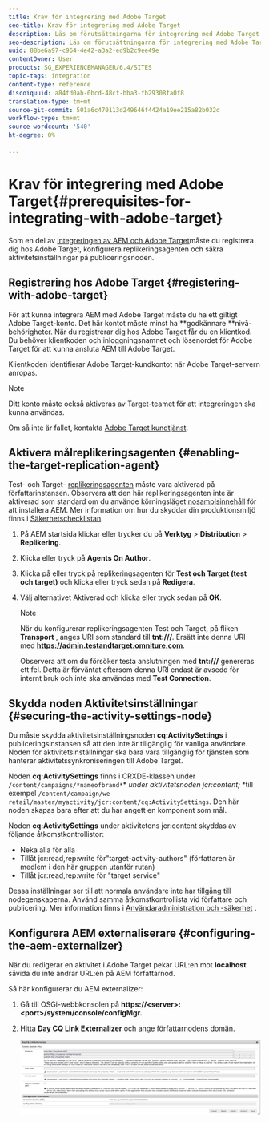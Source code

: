```yaml
---
title: Krav för integrering med Adobe Target
seo-title: Krav för integrering med Adobe Target
description: Läs om förutsättningarna för integrering med Adobe Target.
seo-description: Läs om förutsättningarna för integrering med Adobe Target.
uuid: 88be6a97-c964-4e42-a3a2-ed9b2c9ee49e
contentOwner: User
products: SG_EXPERIENCEMANAGER/6.4/SITES
topic-tags: integration
content-type: reference
discoiquuid: a84fd0ab-0bcd-48cf-bba3-fb29308fa0f8
translation-type: tm+mt
source-git-commit: 501a6c470113d249646f4424a19ee215a82b032d
workflow-type: tm+mt
source-wordcount: '540'
ht-degree: 0%

---
```



# Krav för integrering med Adobe Target{#prerequisites-for-integrating-with-adobe-target}

Som en del av [integreringen av AEM och Adobe Target](/help/sites-administering/target.md)måste du registrera dig hos Adobe Target, konfigurera replikeringsagenten och säkra aktivitetsinställningar på publiceringsnoden.

## Registrering hos Adobe Target {#registering-with-adobe-target}

För att kunna integrera AEM med Adobe Target måste du ha ett giltigt Adobe Target-konto. Det här kontot måste minst ha **godkännare **nivå-behörigheter. När du registrerar dig hos Adobe Target får du en klientkod. Du behöver klientkoden och inloggningsnamnet och lösenordet för Adobe Target för att kunna ansluta AEM till Adobe Target.

Klientkoden identifierar Adobe Target-kundkontot när Adobe Target-servern anropas.

>[!NOTE]
>
>Ditt konto måste också aktiveras av Target-teamet för att integreringen ska kunna användas.
>
>
>Om så inte är fallet, kontakta [Adobe Target kundtjänst](https://docs.adobe.com/content/help/en/target/using/cmp-resources-and-contact-information.html).

## Aktivera målreplikeringsagenten {#enabling-the-target-replication-agent}

Test- och Target- [replikeringsagenten](/help/sites-deploying/replication.md) måste vara aktiverad på författarinstansen. Observera att den här replikeringsagenten inte är aktiverad som standard om du använde körningsläget [nosamplsinnehåll](/help/sites-deploying/configure-runmodes.md#using-samplecontent-and-nosamplecontent) för att installera AEM. Mer information om hur du skyddar din produktionsmiljö finns i [Säkerhetschecklistan](/help/sites-administering/security-checklist.md).

1. På AEM startsida klickar eller trycker du på **Verktyg** > **Distribution** > **Replikering**.
1. Klicka eller tryck på **Agents On Author**.
1. Klicka på eller tryck på replikeringsagenten för **Test och Target (test och target)** och klicka eller tryck sedan på **Redigera**.
1. Välj alternativet Aktiverad och klicka eller tryck sedan på **OK**.

   >[!NOTE]
   >
   >När du konfigurerar replikeringsagenten Test och Target, på fliken **Transport** , anges URI som standard till **tnt:///**. Ersätt inte denna URI med **https://admin.testandtarget.omniture.com**.
   >
   >Observera att om du försöker testa anslutningen med **tnt:///** genereras ett fel. Detta är förväntat eftersom denna URI endast är avsedd för internt bruk och inte ska användas med **Test Connection**.

## Skydda noden Aktivitetsinställningar {#securing-the-activity-settings-node}

Du måste skydda aktivitetsinställningsnoden **cq:ActivitySettings** i publiceringsinstansen så att den inte är tillgänglig för vanliga användare. Noden för aktivitetsinställningar ska bara vara tillgänglig för tjänsten som hanterar aktivitetssynkroniseringen till Adobe Target.

Noden **cq:ActivitySettings** finns i CRXDE-klassen under `/content/campaigns/*nameofbrand*`* *under aktivitetsnoden jcr:content;* *till exempel `/content/campaign/we-retail/master/myactivity/jcr:content/cq:ActivitySettings`. Den här noden skapas bara efter att du har angett en komponent som mål.

Noden **cq:ActivitySettings** under aktivitetens jcr:content skyddas av följande åtkomstkontrollistor:

* Neka alla för alla
* Tillåt jcr:read,rep:write för&quot;target-activity-authors&quot; (författaren är medlem i den här gruppen utanför rutan)
* Tillåt jcr:read,rep:write för &quot;target service&quot;

Dessa inställningar ser till att normala användare inte har tillgång till nodegenskaperna. Använd samma åtkomstkontrollista vid författare och publicering. Mer information finns i [Användaradministration och -säkerhet](/help/sites-administering/security.md) .

## Konfigurera AEM externaliserare {#configuring-the-aem-externalizer}

När du redigerar en aktivitet i Adobe Target pekar URL:en mot **localhost** såvida du inte ändrar URL:en på AEM författarnod.

Så här konfigurerar du AEM externalizer:

1. Gå till OSGi-webbkonsolen på **https://&lt;server>:&lt;port>/system/console/configMgr.**
1. Hitta **Day CQ Link Externalizer** och ange författarnodens domän.

   ![chlimage_1-120](assets/chlimage_1-120.png)


